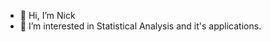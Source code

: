 - 👋 Hi, I’m Nick 
- 👀 I’m interested in Statistical Analysis and it's applications.

<!---
nlume/nlume is a ✨ special ✨ repository because its `README.md` (this file) appears on your GitHub profile.
You can click the Preview link to take a look at your changes.
--->
